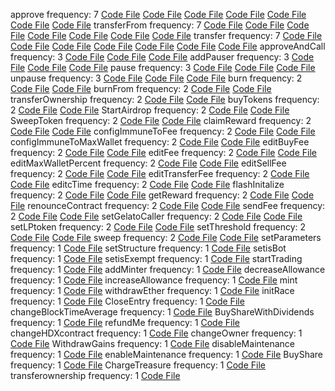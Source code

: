 approve frequency:  7
[Code File](contracts/mainnet/ad/ADc6cfA74Bc2547DE15d7505C1aC1cF7BB4BEF14_GreenEnergyToken.sol)
[Code File](contracts/mainnet/95/95f8eaca2144583e2eb93d66fb13909d07f1a37f_Lithereum.sol)
[Code File](contracts/mainnet/ff/ffb3518f60a967839e5ba5b2908c5d6840632c0f_Thera.sol)
[Code File](contracts/mainnet/8b/8b9d4a796c55a28e65eb276d7ec016f5cd6a4116_GreenEnergyToken.sol)
[Code File](contracts/mainnet/e8/e89a194d366a3f18b06ced6474dc7daba66efa83_QuantumEnergy.sol)
[Code File](contracts/mainnet/44/44cbf53666ee06327869ff06a10205f83c76ac58_FantasyHeroes.sol)
[Code File](contracts/mainnet/ce/ceaf9dfe40f9c0ba586f2990c4b33c4c98a53d8b_QuantumEnergy.sol)
transferFrom frequency:  7
[Code File](contracts/mainnet/ad/ADc6cfA74Bc2547DE15d7505C1aC1cF7BB4BEF14_GreenEnergyToken.sol)
[Code File](contracts/mainnet/95/95f8eaca2144583e2eb93d66fb13909d07f1a37f_Lithereum.sol)
[Code File](contracts/mainnet/ff/ffb3518f60a967839e5ba5b2908c5d6840632c0f_Thera.sol)
[Code File](contracts/mainnet/8b/8b9d4a796c55a28e65eb276d7ec016f5cd6a4116_GreenEnergyToken.sol)
[Code File](contracts/mainnet/e8/e89a194d366a3f18b06ced6474dc7daba66efa83_QuantumEnergy.sol)
[Code File](contracts/mainnet/44/44cbf53666ee06327869ff06a10205f83c76ac58_FantasyHeroes.sol)
[Code File](contracts/mainnet/ce/ceaf9dfe40f9c0ba586f2990c4b33c4c98a53d8b_QuantumEnergy.sol)
transfer frequency:  7
[Code File](contracts/mainnet/ad/ADc6cfA74Bc2547DE15d7505C1aC1cF7BB4BEF14_GreenEnergyToken.sol)
[Code File](contracts/mainnet/95/95f8eaca2144583e2eb93d66fb13909d07f1a37f_Lithereum.sol)
[Code File](contracts/mainnet/ff/ffb3518f60a967839e5ba5b2908c5d6840632c0f_Thera.sol)
[Code File](contracts/mainnet/8b/8b9d4a796c55a28e65eb276d7ec016f5cd6a4116_GreenEnergyToken.sol)
[Code File](contracts/mainnet/e8/e89a194d366a3f18b06ced6474dc7daba66efa83_QuantumEnergy.sol)
[Code File](contracts/mainnet/44/44cbf53666ee06327869ff06a10205f83c76ac58_FantasyHeroes.sol)
[Code File](contracts/mainnet/ce/ceaf9dfe40f9c0ba586f2990c4b33c4c98a53d8b_QuantumEnergy.sol)
approveAndCall frequency:  3
[Code File](contracts/mainnet/ad/ADc6cfA74Bc2547DE15d7505C1aC1cF7BB4BEF14_GreenEnergyToken.sol)
[Code File](contracts/mainnet/8b/8b9d4a796c55a28e65eb276d7ec016f5cd6a4116_GreenEnergyToken.sol)
[Code File](contracts/mainnet/44/44cbf53666ee06327869ff06a10205f83c76ac58_FantasyHeroes.sol)
addPauser frequency:  3
[Code File](contracts/mainnet/ff/ffb3518f60a967839e5ba5b2908c5d6840632c0f_Thera.sol)
[Code File](contracts/mainnet/36/368ddbe57405eae0d969152a449c013d2c79bf91_TheraAether.sol)
[Code File](contracts/mainnet/71/718916cfd58297fbe92cbd9c5231ff7912327b66_TheraAether.sol)
pause frequency:  3
[Code File](contracts/mainnet/ff/ffb3518f60a967839e5ba5b2908c5d6840632c0f_Thera.sol)
[Code File](contracts/mainnet/36/368ddbe57405eae0d969152a449c013d2c79bf91_TheraAether.sol)
[Code File](contracts/mainnet/71/718916cfd58297fbe92cbd9c5231ff7912327b66_TheraAether.sol)
unpause frequency:  3
[Code File](contracts/mainnet/ff/ffb3518f60a967839e5ba5b2908c5d6840632c0f_Thera.sol)
[Code File](contracts/mainnet/36/368ddbe57405eae0d969152a449c013d2c79bf91_TheraAether.sol)
[Code File](contracts/mainnet/71/718916cfd58297fbe92cbd9c5231ff7912327b66_TheraAether.sol)
burn frequency:  2
[Code File](contracts/mainnet/ad/ADc6cfA74Bc2547DE15d7505C1aC1cF7BB4BEF14_GreenEnergyToken.sol)
[Code File](contracts/mainnet/8b/8b9d4a796c55a28e65eb276d7ec016f5cd6a4116_GreenEnergyToken.sol)
burnFrom frequency:  2
[Code File](contracts/mainnet/ad/ADc6cfA74Bc2547DE15d7505C1aC1cF7BB4BEF14_GreenEnergyToken.sol)
[Code File](contracts/mainnet/8b/8b9d4a796c55a28e65eb276d7ec016f5cd6a4116_GreenEnergyToken.sol)
transferOwnership frequency:  2
[Code File](contracts/mainnet/95/95f8eaca2144583e2eb93d66fb13909d07f1a37f_Lithereum.sol)
[Code File](contracts/mainnet/ff/ffb3518f60a967839e5ba5b2908c5d6840632c0f_Thera.sol)
buyTokens frequency:  2
[Code File](contracts/mainnet/36/368ddbe57405eae0d969152a449c013d2c79bf91_TheraAether.sol)
[Code File](contracts/mainnet/71/718916cfd58297fbe92cbd9c5231ff7912327b66_TheraAether.sol)
StartAirdrop frequency:  2
[Code File](contracts/mainnet/e8/e89a194d366a3f18b06ced6474dc7daba66efa83_QuantumEnergy.sol)
[Code File](contracts/mainnet/ce/ceaf9dfe40f9c0ba586f2990c4b33c4c98a53d8b_QuantumEnergy.sol)
SweepToken frequency:  2
[Code File](contracts/mainnet/e8/e89a194d366a3f18b06ced6474dc7daba66efa83_QuantumEnergy.sol)
[Code File](contracts/mainnet/ce/ceaf9dfe40f9c0ba586f2990c4b33c4c98a53d8b_QuantumEnergy.sol)
claimReward frequency:  2
[Code File](contracts/mainnet/e8/e89a194d366a3f18b06ced6474dc7daba66efa83_QuantumEnergy.sol)
[Code File](contracts/mainnet/ce/ceaf9dfe40f9c0ba586f2990c4b33c4c98a53d8b_QuantumEnergy.sol)
configImmuneToFee frequency:  2
[Code File](contracts/mainnet/e8/e89a194d366a3f18b06ced6474dc7daba66efa83_QuantumEnergy.sol)
[Code File](contracts/mainnet/ce/ceaf9dfe40f9c0ba586f2990c4b33c4c98a53d8b_QuantumEnergy.sol)
configImmuneToMaxWallet frequency:  2
[Code File](contracts/mainnet/e8/e89a194d366a3f18b06ced6474dc7daba66efa83_QuantumEnergy.sol)
[Code File](contracts/mainnet/ce/ceaf9dfe40f9c0ba586f2990c4b33c4c98a53d8b_QuantumEnergy.sol)
editBuyFee frequency:  2
[Code File](contracts/mainnet/e8/e89a194d366a3f18b06ced6474dc7daba66efa83_QuantumEnergy.sol)
[Code File](contracts/mainnet/ce/ceaf9dfe40f9c0ba586f2990c4b33c4c98a53d8b_QuantumEnergy.sol)
editFee frequency:  2
[Code File](contracts/mainnet/e8/e89a194d366a3f18b06ced6474dc7daba66efa83_QuantumEnergy.sol)
[Code File](contracts/mainnet/ce/ceaf9dfe40f9c0ba586f2990c4b33c4c98a53d8b_QuantumEnergy.sol)
editMaxWalletPercent frequency:  2
[Code File](contracts/mainnet/e8/e89a194d366a3f18b06ced6474dc7daba66efa83_QuantumEnergy.sol)
[Code File](contracts/mainnet/ce/ceaf9dfe40f9c0ba586f2990c4b33c4c98a53d8b_QuantumEnergy.sol)
editSellFee frequency:  2
[Code File](contracts/mainnet/e8/e89a194d366a3f18b06ced6474dc7daba66efa83_QuantumEnergy.sol)
[Code File](contracts/mainnet/ce/ceaf9dfe40f9c0ba586f2990c4b33c4c98a53d8b_QuantumEnergy.sol)
editTransferFee frequency:  2
[Code File](contracts/mainnet/e8/e89a194d366a3f18b06ced6474dc7daba66efa83_QuantumEnergy.sol)
[Code File](contracts/mainnet/ce/ceaf9dfe40f9c0ba586f2990c4b33c4c98a53d8b_QuantumEnergy.sol)
editcTime frequency:  2
[Code File](contracts/mainnet/e8/e89a194d366a3f18b06ced6474dc7daba66efa83_QuantumEnergy.sol)
[Code File](contracts/mainnet/ce/ceaf9dfe40f9c0ba586f2990c4b33c4c98a53d8b_QuantumEnergy.sol)
flashInitalize frequency:  2
[Code File](contracts/mainnet/e8/e89a194d366a3f18b06ced6474dc7daba66efa83_QuantumEnergy.sol)
[Code File](contracts/mainnet/ce/ceaf9dfe40f9c0ba586f2990c4b33c4c98a53d8b_QuantumEnergy.sol)
getReward frequency:  2
[Code File](contracts/mainnet/e8/e89a194d366a3f18b06ced6474dc7daba66efa83_QuantumEnergy.sol)
[Code File](contracts/mainnet/ce/ceaf9dfe40f9c0ba586f2990c4b33c4c98a53d8b_QuantumEnergy.sol)
renounceContract frequency:  2
[Code File](contracts/mainnet/e8/e89a194d366a3f18b06ced6474dc7daba66efa83_QuantumEnergy.sol)
[Code File](contracts/mainnet/ce/ceaf9dfe40f9c0ba586f2990c4b33c4c98a53d8b_QuantumEnergy.sol)
sendFee frequency:  2
[Code File](contracts/mainnet/e8/e89a194d366a3f18b06ced6474dc7daba66efa83_QuantumEnergy.sol)
[Code File](contracts/mainnet/ce/ceaf9dfe40f9c0ba586f2990c4b33c4c98a53d8b_QuantumEnergy.sol)
setGelatoCaller frequency:  2
[Code File](contracts/mainnet/e8/e89a194d366a3f18b06ced6474dc7daba66efa83_QuantumEnergy.sol)
[Code File](contracts/mainnet/ce/ceaf9dfe40f9c0ba586f2990c4b33c4c98a53d8b_QuantumEnergy.sol)
setLPtoken frequency:  2
[Code File](contracts/mainnet/e8/e89a194d366a3f18b06ced6474dc7daba66efa83_QuantumEnergy.sol)
[Code File](contracts/mainnet/ce/ceaf9dfe40f9c0ba586f2990c4b33c4c98a53d8b_QuantumEnergy.sol)
setThreshold frequency:  2
[Code File](contracts/mainnet/e8/e89a194d366a3f18b06ced6474dc7daba66efa83_QuantumEnergy.sol)
[Code File](contracts/mainnet/ce/ceaf9dfe40f9c0ba586f2990c4b33c4c98a53d8b_QuantumEnergy.sol)
sweep frequency:  2
[Code File](contracts/mainnet/e8/e89a194d366a3f18b06ced6474dc7daba66efa83_QuantumEnergy.sol)
[Code File](contracts/mainnet/ce/ceaf9dfe40f9c0ba586f2990c4b33c4c98a53d8b_QuantumEnergy.sol)
setParameters frequency:  1
[Code File](contracts/mainnet/95/95f8eaca2144583e2eb93d66fb13909d07f1a37f_Lithereum.sol)
setStructure frequency:  1
[Code File](contracts/mainnet/95/95f8eaca2144583e2eb93d66fb13909d07f1a37f_Lithereum.sol)
setisBot frequency:  1
[Code File](contracts/mainnet/95/95f8eaca2144583e2eb93d66fb13909d07f1a37f_Lithereum.sol)
setisExempt frequency:  1
[Code File](contracts/mainnet/95/95f8eaca2144583e2eb93d66fb13909d07f1a37f_Lithereum.sol)
startTrading frequency:  1
[Code File](contracts/mainnet/95/95f8eaca2144583e2eb93d66fb13909d07f1a37f_Lithereum.sol)
addMinter frequency:  1
[Code File](contracts/mainnet/ff/ffb3518f60a967839e5ba5b2908c5d6840632c0f_Thera.sol)
decreaseAllowance frequency:  1
[Code File](contracts/mainnet/ff/ffb3518f60a967839e5ba5b2908c5d6840632c0f_Thera.sol)
increaseAllowance frequency:  1
[Code File](contracts/mainnet/ff/ffb3518f60a967839e5ba5b2908c5d6840632c0f_Thera.sol)
mint frequency:  1
[Code File](contracts/mainnet/ff/ffb3518f60a967839e5ba5b2908c5d6840632c0f_Thera.sol)
withdrawEther frequency:  1
[Code File](contracts/mainnet/ff/ffb3518f60a967839e5ba5b2908c5d6840632c0f_Thera.sol)
initRace frequency:  1
[Code File](contracts/mainnet/91/9157494ecd62333b03c348efa9e7a5af03f87476_EtherKnightGame.sol)
CloseEntry frequency:  1
[Code File](contracts/mainnet/91/9157494ecd62333b03c348efa9e7a5af03f87476_EtherKnightGame.sol)
changeBlockTimeAverage frequency:  1
[Code File](contracts/mainnet/91/9157494ecd62333b03c348efa9e7a5af03f87476_EtherKnightGame.sol)
BuyShareWithDividends frequency:  1
[Code File](contracts/mainnet/91/9157494ecd62333b03c348efa9e7a5af03f87476_EtherKnightGame.sol)
refundMe frequency:  1
[Code File](contracts/mainnet/91/9157494ecd62333b03c348efa9e7a5af03f87476_EtherKnightGame.sol)
changeHDXcontract frequency:  1
[Code File](contracts/mainnet/91/9157494ecd62333b03c348efa9e7a5af03f87476_EtherKnightGame.sol)
changeOwner frequency:  1
[Code File](contracts/mainnet/91/9157494ecd62333b03c348efa9e7a5af03f87476_EtherKnightGame.sol)
WithdrawGains frequency:  1
[Code File](contracts/mainnet/91/9157494ecd62333b03c348efa9e7a5af03f87476_EtherKnightGame.sol)
disableMaintenance frequency:  1
[Code File](contracts/mainnet/91/9157494ecd62333b03c348efa9e7a5af03f87476_EtherKnightGame.sol)
enableMaintenance frequency:  1
[Code File](contracts/mainnet/91/9157494ecd62333b03c348efa9e7a5af03f87476_EtherKnightGame.sol)
BuyShare frequency:  1
[Code File](contracts/mainnet/91/9157494ecd62333b03c348efa9e7a5af03f87476_EtherKnightGame.sol)
ChargeTreasure frequency:  1
[Code File](contracts/mainnet/91/9157494ecd62333b03c348efa9e7a5af03f87476_EtherKnightGame.sol)
transferownership frequency:  1
[Code File](contracts/mainnet/44/44cbf53666ee06327869ff06a10205f83c76ac58_FantasyHeroes.sol)
